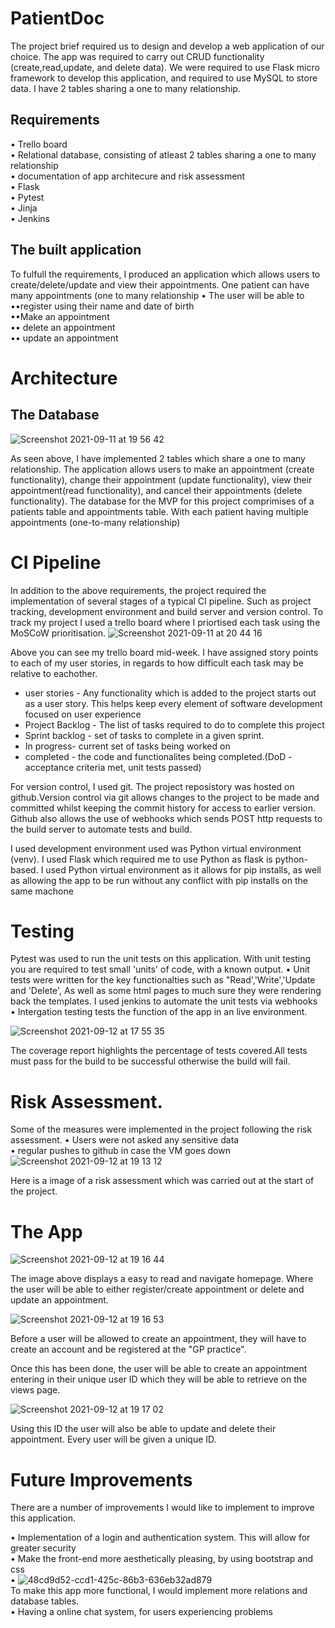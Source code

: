 # PatientDoc

The project brief required us to design and develop a web application of our choice. The app was required to carry out CRUD functionality (create,read,update, and delete data). We were required to use Flask micro framework to develop this application, and required to use MySQL to store data. I have 2 tables sharing a one to many relationship.

## Requirements
• Trello board <br>
• Relational database, consisting of atleast 2 tables sharing a one to many relationship <br>
• documentation of app architecure and risk assessment <br>
• Flask <br>
• Pytest <br>
• Jinja <br>
• Jenkins <br>

## The built application
To fulfull the requirements, I produced an application which allows users to create/delete/update and view their appointments. One patient can have many appointments (one to many relationship
• The user will  be able to <br>
••register using their name and date of birth <br>
••Make an appointment <br>
•• delete an appointment <br>
•• update an appointment <br>

# Architecture
## The Database
![Screenshot 2021-09-11 at 19 56 42](https://user-images.githubusercontent.com/43785332/132958487-d4217d1d-1bba-461c-890e-62e8ad81f678.png)


As seen above, I have implemented 2 tables which share a one to many relationship. The application allows users to make an appointment (create functionality), change their appointment (update functionality), view their appointment(read functionality), and cancel their appointments (delete functionality). The database for the MVP for this project comprimises of a patients table and  appointments table. With each patient having multiple appointments (one-to-many relationship)

# CI Pipeline 
In addition to the above requirements, the project required the implementation of several stages of a typical CI pipeline. Such as project tracking, development environment and build server and version control. To track my project I used a trello board where I priortised each task using the MoSCoW prioritisation.
![Screenshot 2021-09-11 at 20 44 16](https://user-images.githubusercontent.com/43785332/132959705-9f67b99c-3c42-492e-891b-b036a9d483ff.png)


Above you can see my trello board mid-week. I have assigned story points to each of my user stories, in regards to how difficult each task may be relative to eachother.

* user stories - Any functionality which is added to the project starts out as a user story. This helps keep every element of software development focused on user experience <br>
* Project Backlog -  The list of tasks required to do to complete this project <br>
* Sprint backlog - set of tasks to complete in a given sprint. <br>
* In progress- current set of tasks being worked on <br>
* completed - the code and functionalites being completed.(DoD - acceptance criteria met, unit tests passed) <br>


For version control, I used git. The project reposistory was hosted on github.Version control via git allows changes to the project to be made and committed whilst keeping the commit history for access to earlier version. Github also allows the use of  webhooks which sends POST http requests to the build server to automate tests and build.

I used development environment used was Python virtual environment (venv). I used Flask which required me to use Python as flask is python-based. I used Python virtual environment as it allows for pip installs, as well as allowing the app to be run without any conflict with pip installs on the same machone

# Testing
Pytest was used to run the unit tests on this application. With unit testing you are required to test small 'units' of code, with a known output. 
• Unit tests were written for the key functionalties such as "Read','Write','Update and 'Delete', As well as some html pages to much sure they were rendering back the templates. I used jenkins to automate the unit tests via webhooks <br>
• Intergation testing tests the function of the app in an live environment.

![Screenshot 2021-09-12 at 17 55 35](https://user-images.githubusercontent.com/43785332/132996474-89fdf820-4865-455f-8add-f3ccdcacf92f.png)


The coverage report highlights the percentage of tests covered.All tests must pass for the build to be successful otherwise the build will fail.

# Risk Assessment.
Some of the  measures were implemented in the project following the risk assessment.
• Users were not asked any sensitive data <br>
• regular pushes to github in case the VM goes down <br>
![Screenshot 2021-09-12 at 19 13 12](https://user-images.githubusercontent.com/43785332/132998263-ad2ac8fd-677b-418d-a319-a415051cc55f.png)


Here is a image of a risk assessment which was carried out at the start of the project.

# The App

![Screenshot 2021-09-12 at 19 16 44](https://user-images.githubusercontent.com/43785332/132998399-5f975050-15c0-4135-90c9-8041cfa9e18c.png)

The image above displays a easy to read and navigate homepage. Where the user will be able to either register/create appointment or delete and update an appointment.

![Screenshot 2021-09-12 at 19 16 53](https://user-images.githubusercontent.com/43785332/132998474-1c870b36-24df-4f36-b6d3-857f8dcb777c.png)

Before a user will be allowed to create an appointment, they will have to create an account and be registered at the "GP practice".

Once this has been done, the user will be able to create an appointment entering in their unique user ID which they will be able to retrieve on the views page.


![Screenshot 2021-09-12 at 19 17 02](https://user-images.githubusercontent.com/43785332/132998546-9dccd6a5-88c9-4b13-9b86-6882753c177d.png)


Using this ID the user will also be able to update and delete their appointment. Every user will be given a unique ID.

# Future Improvements

There are a number of improvements I would like to implement to improve this application.

• Implementation of a login and authentication system. This will allow for greater security <br>
• Make the front-end more aesthetically pleasing, by using bootstrap and css <br>
• ![48cd9d52-ccd1-425c-86b3-636eb32ad879](https://user-images.githubusercontent.com/43785332/132998836-3878098c-28cc-413d-b6e6-74511908cb01.jpg)<br>
To make this app more functional, I would implement more relations and database tables.<br>
• Having a online chat system, for users experiencing problems







